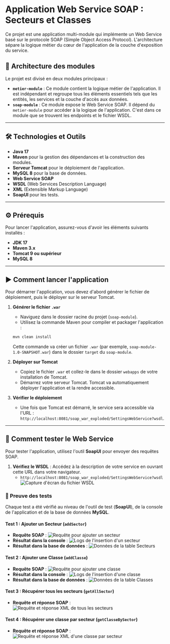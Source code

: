 # Application Web Service SOAP : Secteurs et Classes

Ce projet est une application multi-module qui implémente un Web Service basé sur le protocole SOAP (Simple Object Access Protocol). L'architecture sépare la logique métier du cœur de l'application de la couche d'exposition du service.

## 🚀 Architecture des modules

Le projet est divisé en deux modules principaux :

* **`metier-module`** : Ce module contient la logique métier de l'application. Il est indépendant et regroupe tous les éléments essentiels tels que les entités, les services et la couche d'accès aux données.
* **`soap-module`** : Ce module expose le Web Service SOAP. Il dépend du `metier-module` pour accéder à la logique de l'application. C'est dans ce module que se trouvent les endpoints et le fichier WSDL.

---

## 🛠️ Technologies et Outils

* **Java 17**
* **Maven** pour la gestion des dépendances et la construction des modules.
* **Serveur Tomcat** pour le déploiement de l'application.
* **MySQL 8** pour la base de données.
* **Web Service SOAP**
* **WSDL** (Web Services Description Language)
* **XML** (Extensible Markup Language)
* **SoapUI** pour les tests.

---

## ⚙️ Prérequis

Pour lancer l'application, assurez-vous d'avoir les éléments suivants installés :

* **JDK 17**
* **Maven 3.x**
* **Tomcat 9 ou supérieur**
* **MySQL 8**

---

## ▶️ Comment lancer l'application

Pour démarrer l'application, vous devez d'abord générer le fichier de déploiement, puis le déployer sur le serveur Tomcat.

1.  **Générer le fichier `.war`**
    * Naviguez dans le dossier racine du projet (`soap-module`).
    * Utilisez la commande Maven pour compiler et packager l'application :

    ```bash
    mvn clean install
    ```
    Cette commande va créer un fichier `.war` (par exemple, `soap-module-1.0-SNAPSHOT.war`) dans le dossier `target` du `soap-module`.

2.  **Déployer sur Tomcat**
    * Copiez le fichier `.war` et collez-le dans le dossier `webapps` de votre installation de Tomcat.
    * Démarrez votre serveur Tomcat. Tomcat va automatiquement déployer l'application et la rendre accessible.

3.  **Vérifier le déploiement**
    * Une fois que Tomcat est démarré, le service sera accessible via l'URL : `http://localhost:8081/soap_war_exploded/SettingsWebService?wsdl`.

---

## 🧪 Comment tester le Web Service

Pour tester l'application, utilisez l'outil **SoapUI** pour envoyer des requêtes SOAP.

1.  **Vérifiez le WSDL** : Accédez à la description de votre service en ouvrant cette URL dans votre navigateur.
    * `http://localhost:8081/soap_war_exploded/SettingsWebService?wsdl`
    ![Capture d'écran du fichier WSDL](https://gitlab.com/-/project/72708354/uploads/ad394c406571195c44fd5f4e75e4800a/wsdl.png)

### 📸 Preuve des tests

Chaque test a été vérifié au niveau de l'outil de test (**SoapUI**), de la console de l'application et de la base de données **MySQL**.

#### Test 1 : Ajouter un Secteur (`addSector`)

* **Requête SOAP** :
    ![Requête pour ajouter un secteur](https://gitlab.com/-/project/72708354/uploads/37adf8978b8163d3cffac4350b74603c/addSectorsoapui.png)
* **Résultat dans la console** :
    ![Logs de l'insertion d'un secteur](https://gitlab.com/-/project/72708354/uploads/4d1b1f8585d9d857ec34d052b5a4eaa6/addSectorConsole.png)
* **Résultat dans la base de données** :
    ![Données de la table Secteurs](https://gitlab.com/-/project/72708354/uploads/b720207df62212cd3b22be2a27db3c2e/addSectorDatabase.png)

#### Test 2 : Ajouter une Classe (`addClasse`)

* **Requête SOAP** :
    ![Requête pour ajouter une classe](https://gitlab.com/-/project/72708354/uploads/6638fe9e1c037a1d0a14b8dcb64b04a6/addClassesoapui.png)
* **Résultat dans la console** :
    ![Logs de l'insertion d'une classe](https://gitlab.com/-/project/72708354/uploads/b723238b783e90c5e40468d98d1d5fd4/addClasseConsole.png)
* **Résultat dans la base de données** :
    ![Données de la table Classes](https://gitlab.com/-/project/72708354/uploads/e57e7c288f82054ce72b659c04e3567d/addClasseDatabase.png)

#### Test 3 : Récupérer tous les secteurs (`getAllSector`) 

* **Requête et réponse SOAP** : 
    ![Requête et réponse XML de tous les secteurs](https://gitlab.com/-/project/72708354/uploads/859a5e019eea5a2b62760e20a5b1fbbb/getAllsector.png)

#### Test 4 : Récupérer une classe par secteur (`getClasseBySector`)

* **Requête et réponse SOAP** : 
    ![Requête et réponse XML d'une classe par secteur](https://gitlab.com/-/project/72708354/uploads/91c2aa909db227aca5a961a91a918af7481/getClassebysector.png)
